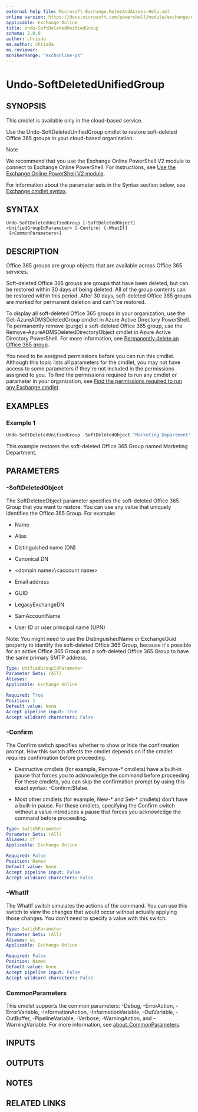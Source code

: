 ```yaml
---
external help file: Microsoft.Exchange.RolesAndAccess-Help.xml
online version: https://docs.microsoft.com/powershell/module/exchange/undo-softdeletedunifiedgroup
applicable: Exchange Online
title: Undo-SoftDeletedUnifiedGroup
schema: 2.0.0
author: chrisda
ms.author: chrisda
ms.reviewer:
monikerRange: "exchonline-ps"
---
```


# Undo-SoftDeletedUnifiedGroup

## SYNOPSIS
This cmdlet is available only in the cloud-based service.

Use the Undo-SoftDeletedUnifiedGroup cmdlet to restore soft-deleted Office 365 groups in your cloud-based organization.

> [!NOTE]
> We recommend that you use the Exchange Online PowerShell V2 module to connect to Exchange Online PowerShell. For instructions, see [Use the Exchange Online PowerShell V2 module](https://docs.microsoft.com/powershell/exchange/exchange-online/exchange-online-powershell-v2/exchange-online-powershell-v2).

For information about the parameter sets in the Syntax section below, see [Exchange cmdlet syntax](https://docs.microsoft.com/powershell/exchange/exchange-server/exchange-cmdlet-syntax).

## SYNTAX

```
Undo-SoftDeletedUnifiedGroup [-SoftDeletedObject] <UnifiedGroupIdParameter> [-Confirm] [-WhatIf]
 [<CommonParameters>]
```

## DESCRIPTION
Office 365 groups are group objects that are available across Office 365 services.

Soft-deleted Office 365 groups are groups that have been deleted, but can be restored within 30 days of being deleted. All of the group contents can be restored within this period. After 30 days, soft-deleted Office 365 groups are marked for permanent deletion and can't be restored.

To display all soft-deleted Office 365 groups in your organization, use the Get-AzureADMSDeletedGroup cmdlet in Azure Active Directory PowerShell. To permanently remove (purge) a soft-deleted Office 365 group, use the Remove-AzureADMSDeletedDirectoryObject cmdlet in Azure Active Directory PowerShell. For more information, see [Permanently delete an Office 365 group](https://support.office.com/article/b7c66b59-657a-4e1a-8aa0-8163b1f4eb54#bkmk_perm).

You need to be assigned permissions before you can run this cmdlet. Although this topic lists all parameters for the cmdlet, you may not have access to some parameters if they're not included in the permissions assigned to you. To find the permissions required to run any cmdlet or parameter in your organization, see [Find the permissions required to run any Exchange cmdlet](https://docs.microsoft.com/powershell/exchange/exchange-server/find-exchange-cmdlet-permissions).

## EXAMPLES

### Example 1
```powershell
Undo-SoftDeletedUnifiedGroup -SoftDeletedObject "Marketing Department"
```

This example restores the soft-deleted Office 365 Group named Marketing Department.

## PARAMETERS

### -SoftDeletedObject
The SoftDeletedObject parameter specifies the soft-deleted Office 365 Group that you want to restore. You can use any value that uniquely identifies the Office 365 Group. For example:

- Name

- Alias

- Distinguished name (DN)

- Canonical DN

- \<domain name\>\\\<account name\>

- Email address

- GUID

- LegacyExchangeDN

- SamAccountName

- User ID or user principal name (UPN)

Note: You might need to use the DistinguishedName or ExchangeGuid property to identify the soft-deleted Office 365 Group, because it's possible for an active Office 365 Group and a soft-deleted Office 365 Group to have the same primary SMTP address.

```yaml
Type: UnifiedGroupIdParameter
Parameter Sets: (All)
Aliases:
Applicable: Exchange Online

Required: True
Position: 1
Default value: None
Accept pipeline input: True
Accept wildcard characters: False
```

### -Confirm
The Confirm switch specifies whether to show or hide the confirmation prompt. How this switch affects the cmdlet depends on if the cmdlet requires confirmation before proceeding.

- Destructive cmdlets (for example, Remove-\* cmdlets) have a built-in pause that forces you to acknowledge the command before proceeding. For these cmdlets, you can skip the confirmation prompt by using this exact syntax: -Confirm:$false.

- Most other cmdlets (for example, New-\* and Set-\* cmdlets) don't have a built-in pause. For these cmdlets, specifying the Confirm switch without a value introduces a pause that forces you acknowledge the command before proceeding.

```yaml
Type: SwitchParameter
Parameter Sets: (All)
Aliases: cf
Applicable: Exchange Online

Required: False
Position: Named
Default value: None
Accept pipeline input: False
Accept wildcard characters: False
```

### -WhatIf
The WhatIf switch simulates the actions of the command. You can use this switch to view the changes that would occur without actually applying those changes. You don't need to specify a value with this switch.

```yaml
Type: SwitchParameter
Parameter Sets: (All)
Aliases: wi
Applicable: Exchange Online

Required: False
Position: Named
Default value: None
Accept pipeline input: False
Accept wildcard characters: False
```

### CommonParameters
This cmdlet supports the common parameters: -Debug, -ErrorAction, -ErrorVariable, -InformationAction, -InformationVariable, -OutVariable, -OutBuffer, -PipelineVariable, -Verbose, -WarningAction, and -WarningVariable. For more information, see [about_CommonParameters](https://go.microsoft.com/fwlink/p/?LinkID=113216).

## INPUTS

###  

## OUTPUTS

###  

## NOTES

## RELATED LINKS
